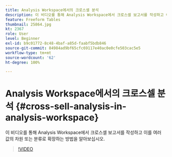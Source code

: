 ```yaml
---
title: Analysis Workspace에서의 크로스셀 분석
description: 이 비디오를 통해 Analysis Workspace에서 크로스셀 보고서를 작성하고 이를 여러 값의 차원 또는 분류로 확장하는 방법을 알아보십시오.
feature: Freeform Tables
thumbnail: 25864.jpg
kt: 2367
role: User
level: Beginner
exl-id: b9c01772-8c48-4baf-a85d-faabf5bdb846
source-git-commit: 84984ad9bf65cfc69117e40ac0e0cfe503cac5e5
workflow-type: tm+mt
source-wordcount: '62'
ht-degree: 100%

---
```


# Analysis Workspace에서의 크로스셀 분석 {#cross-sell-analysis-in-analysis-workspace}

이 비디오를 통해 Analysis Workspace에서 크로스셀 보고서를 작성하고 이를 여러 값의 차원 또는 분류로 확장하는 방법을 알아보십시오.

>[!VIDEO](https://video.tv.adobe.com/v/25864/?quality=12&learn=on)
